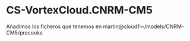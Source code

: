 # CS-VortexCloud.CNRM-CM5

Añadimos los ficheros que tenemos en martin@cloud1:~/models/CNRM-CM5/precooks
